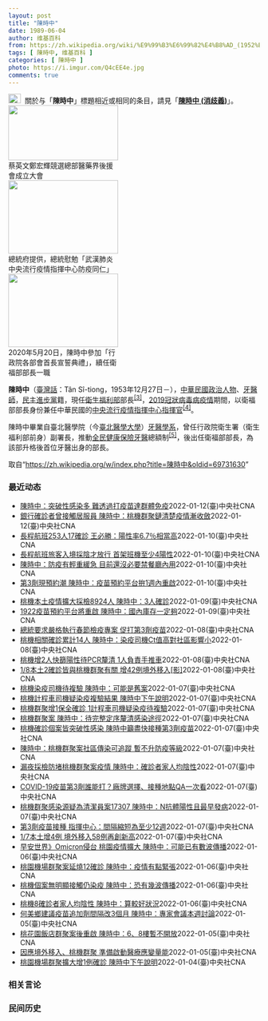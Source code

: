 ```yaml
---
layout: post
title: "陳時中"
date: 1989-06-04
author: 维基百科
from: https://zh.wikipedia.org/wiki/%E9%99%B3%E6%99%82%E4%B8%AD_(1952%E5%B9%B4)
tags: [ 陳時中, 维基百科 ]
categories: [ 陳時中 ]
photo: https://i.imgur.com/Q4cEE4e.jpg
comments: true
---
```

<div class="mw-parser-output"><div id="noteTA-54dafe5e" class="noteTA"><div class="noteTA-group"><div data-noteta-group-source="module" data-noteta-group="Medicine"></div></div></div>
<div role="note" class="hatnote navigation-not-searchable"><a href="/wiki/Wikipedia:%E6%B6%88%E6%AD%A7%E4%B9%89" title="Wikipedia:消歧义"><img alt="Disambig gray.svg" src="//upload.wikimedia.org/wikipedia/commons/thumb/5/5f/Disambig_gray.svg/25px-Disambig_gray.svg.png" decoding="async" width="25" height="19" srcset="//upload.wikimedia.org/wikipedia/commons/thumb/5/5f/Disambig_gray.svg/38px-Disambig_gray.svg.png 1.5x, //upload.wikimedia.org/wikipedia/commons/thumb/5/5f/Disambig_gray.svg/50px-Disambig_gray.svg.png 2x" data-file-width="220" data-file-height="168"></a><style data-mw-deduplicate="TemplateStyles:r67269465">.mw-parser-output .ifmobile>.mobile:nth-child(2n){display:none}</style><span class="ifmobile"><span class="nomobile">&nbsp;&nbsp;</span><span class="mobile"></span></span>關於与「<b>陳時中</b>」標題相近或相同的条目，請見「<b><a href="/wiki/%E9%99%B3%E6%99%82%E4%B8%AD_(%E6%B6%88%E6%AD%A7%E7%BE%A9)" class="mw-disambig" title="陳時中 (消歧義)">陳時中 (消歧義)</a></b>」。</div>

<div class="thumb tright"><div class="thumbinner" style="width:222px;"><a href="/wiki/File:%E9%84%AD%E5%AE%8F%E8%BC%9D%E8%88%87%E9%86%AB%E6%94%BF%E4%BA%BA%E5%A3%AB%E5%90%88%E7%85%A7.jpg" class="image"><img alt="" src="//upload.wikimedia.org/wikipedia/commons/thumb/e/e0/%E9%84%AD%E5%AE%8F%E8%BC%9D%E8%88%87%E9%86%AB%E6%94%BF%E4%BA%BA%E5%A3%AB%E5%90%88%E7%85%A7.jpg/220px-%E9%84%AD%E5%AE%8F%E8%BC%9D%E8%88%87%E9%86%AB%E6%94%BF%E4%BA%BA%E5%A3%AB%E5%90%88%E7%85%A7.jpg" decoding="async" width="220" height="110" class="thumbimage" srcset="//upload.wikimedia.org/wikipedia/commons/thumb/e/e0/%E9%84%AD%E5%AE%8F%E8%BC%9D%E8%88%87%E9%86%AB%E6%94%BF%E4%BA%BA%E5%A3%AB%E5%90%88%E7%85%A7.jpg/330px-%E9%84%AD%E5%AE%8F%E8%BC%9D%E8%88%87%E9%86%AB%E6%94%BF%E4%BA%BA%E5%A3%AB%E5%90%88%E7%85%A7.jpg 1.5x, //upload.wikimedia.org/wikipedia/commons/thumb/e/e0/%E9%84%AD%E5%AE%8F%E8%BC%9D%E8%88%87%E9%86%AB%E6%94%BF%E4%BA%BA%E5%A3%AB%E5%90%88%E7%85%A7.jpg/440px-%E9%84%AD%E5%AE%8F%E8%BC%9D%E8%88%87%E9%86%AB%E6%94%BF%E4%BA%BA%E5%A3%AB%E5%90%88%E7%85%A7.jpg 2x" data-file-width="4160" data-file-height="2080"></a>  <div class="thumbcaption"><div class="magnify"><a href="/wiki/File:%E9%84%AD%E5%AE%8F%E8%BC%9D%E8%88%87%E9%86%AB%E6%94%BF%E4%BA%BA%E5%A3%AB%E5%90%88%E7%85%A7.jpg" class="internal" title="放大"></a></div>蔡英文鄭宏輝競選總部醫藥界後援會成立大會</div></div></div>
<div class="thumb tright"><div class="thumbinner" style="width:222px;"><a href="/wiki/File:02.07_%E7%B8%BD%E7%B5%B1%E6%85%B0%E5%8B%89%E3%80%8C%E5%9A%B4%E9%87%8D%E7%89%B9%E6%AE%8A%E5%82%B3%E6%9F%93%E6%80%A7%E8%82%BA%E7%82%8E%E4%B8%AD%E5%A4%AE%E6%B5%81%E8%A1%8C%E7%96%AB%E6%83%85%E6%8C%87%E6%8F%AE%E4%B8%AD%E5%BF%83%E9%98%B2%E7%96%AB%E5%90%8C%E4%BB%81%E3%80%8D_(49500116692).jpg" class="image"><img alt="" src="//upload.wikimedia.org/wikipedia/commons/thumb/9/95/02.07_%E7%B8%BD%E7%B5%B1%E6%85%B0%E5%8B%89%E3%80%8C%E5%9A%B4%E9%87%8D%E7%89%B9%E6%AE%8A%E5%82%B3%E6%9F%93%E6%80%A7%E8%82%BA%E7%82%8E%E4%B8%AD%E5%A4%AE%E6%B5%81%E8%A1%8C%E7%96%AB%E6%83%85%E6%8C%87%E6%8F%AE%E4%B8%AD%E5%BF%83%E9%98%B2%E7%96%AB%E5%90%8C%E4%BB%81%E3%80%8D_%2849500116692%29.jpg/220px-02.07_%E7%B8%BD%E7%B5%B1%E6%85%B0%E5%8B%89%E3%80%8C%E5%9A%B4%E9%87%8D%E7%89%B9%E6%AE%8A%E5%82%B3%E6%9F%93%E6%80%A7%E8%82%BA%E7%82%8E%E4%B8%AD%E5%A4%AE%E6%B5%81%E8%A1%8C%E7%96%AB%E6%83%85%E6%8C%87%E6%8F%AE%E4%B8%AD%E5%BF%83%E9%98%B2%E7%96%AB%E5%90%8C%E4%BB%81%E3%80%8D_%2849500116692%29.jpg" decoding="async" width="220" height="147" class="thumbimage" srcset="//upload.wikimedia.org/wikipedia/commons/thumb/9/95/02.07_%E7%B8%BD%E7%B5%B1%E6%85%B0%E5%8B%89%E3%80%8C%E5%9A%B4%E9%87%8D%E7%89%B9%E6%AE%8A%E5%82%B3%E6%9F%93%E6%80%A7%E8%82%BA%E7%82%8E%E4%B8%AD%E5%A4%AE%E6%B5%81%E8%A1%8C%E7%96%AB%E6%83%85%E6%8C%87%E6%8F%AE%E4%B8%AD%E5%BF%83%E9%98%B2%E7%96%AB%E5%90%8C%E4%BB%81%E3%80%8D_%2849500116692%29.jpg/330px-02.07_%E7%B8%BD%E7%B5%B1%E6%85%B0%E5%8B%89%E3%80%8C%E5%9A%B4%E9%87%8D%E7%89%B9%E6%AE%8A%E5%82%B3%E6%9F%93%E6%80%A7%E8%82%BA%E7%82%8E%E4%B8%AD%E5%A4%AE%E6%B5%81%E8%A1%8C%E7%96%AB%E6%83%85%E6%8C%87%E6%8F%AE%E4%B8%AD%E5%BF%83%E9%98%B2%E7%96%AB%E5%90%8C%E4%BB%81%E3%80%8D_%2849500116692%29.jpg 1.5x, //upload.wikimedia.org/wikipedia/commons/thumb/9/95/02.07_%E7%B8%BD%E7%B5%B1%E6%85%B0%E5%8B%89%E3%80%8C%E5%9A%B4%E9%87%8D%E7%89%B9%E6%AE%8A%E5%82%B3%E6%9F%93%E6%80%A7%E8%82%BA%E7%82%8E%E4%B8%AD%E5%A4%AE%E6%B5%81%E8%A1%8C%E7%96%AB%E6%83%85%E6%8C%87%E6%8F%AE%E4%B8%AD%E5%BF%83%E9%98%B2%E7%96%AB%E5%90%8C%E4%BB%81%E3%80%8D_%2849500116692%29.jpg/440px-02.07_%E7%B8%BD%E7%B5%B1%E6%85%B0%E5%8B%89%E3%80%8C%E5%9A%B4%E9%87%8D%E7%89%B9%E6%AE%8A%E5%82%B3%E6%9F%93%E6%80%A7%E8%82%BA%E7%82%8E%E4%B8%AD%E5%A4%AE%E6%B5%81%E8%A1%8C%E7%96%AB%E6%83%85%E6%8C%87%E6%8F%AE%E4%B8%AD%E5%BF%83%E9%98%B2%E7%96%AB%E5%90%8C%E4%BB%81%E3%80%8D_%2849500116692%29.jpg 2x" data-file-width="2048" data-file-height="1365"></a>  <div class="thumbcaption"><div class="magnify"><a href="/wiki/File:02.07_%E7%B8%BD%E7%B5%B1%E6%85%B0%E5%8B%89%E3%80%8C%E5%9A%B4%E9%87%8D%E7%89%B9%E6%AE%8A%E5%82%B3%E6%9F%93%E6%80%A7%E8%82%BA%E7%82%8E%E4%B8%AD%E5%A4%AE%E6%B5%81%E8%A1%8C%E7%96%AB%E6%83%85%E6%8C%87%E6%8F%AE%E4%B8%AD%E5%BF%83%E9%98%B2%E7%96%AB%E5%90%8C%E4%BB%81%E3%80%8D_(49500116692).jpg" class="internal" title="放大"></a></div>總統府提供，總統慰勉「武漢肺炎中央流行疫情指揮中心防疫同仁」</div></div></div>
<div class="thumb tright"><div class="thumbinner" style="width:222px;"><a href="/wiki/File:05.20_%E7%B8%BD%E7%B5%B1%E4%B8%BB%E6%8C%81%E3%80%8C%E8%A1%8C%E6%94%BF%E9%99%A2%E5%89%AF%E9%99%A2%E9%95%B7%E6%9A%A8%E5%90%84%E9%83%A8%E6%9C%83%E9%A6%96%E9%95%B7%E5%AE%A3%E8%AA%93%E5%85%B8%E7%A6%AE%E3%80%8D-%E9%99%B3%E6%99%82%E4%B8%AD.jpg" class="image"><img alt="" src="//upload.wikimedia.org/wikipedia/commons/thumb/a/aa/05.20_%E7%B8%BD%E7%B5%B1%E4%B8%BB%E6%8C%81%E3%80%8C%E8%A1%8C%E6%94%BF%E9%99%A2%E5%89%AF%E9%99%A2%E9%95%B7%E6%9A%A8%E5%90%84%E9%83%A8%E6%9C%83%E9%A6%96%E9%95%B7%E5%AE%A3%E8%AA%93%E5%85%B8%E7%A6%AE%E3%80%8D-%E9%99%B3%E6%99%82%E4%B8%AD.jpg/220px-05.20_%E7%B8%BD%E7%B5%B1%E4%B8%BB%E6%8C%81%E3%80%8C%E8%A1%8C%E6%94%BF%E9%99%A2%E5%89%AF%E9%99%A2%E9%95%B7%E6%9A%A8%E5%90%84%E9%83%A8%E6%9C%83%E9%A6%96%E9%95%B7%E5%AE%A3%E8%AA%93%E5%85%B8%E7%A6%AE%E3%80%8D-%E9%99%B3%E6%99%82%E4%B8%AD.jpg" decoding="async" width="220" height="147" class="thumbimage" srcset="//upload.wikimedia.org/wikipedia/commons/thumb/a/aa/05.20_%E7%B8%BD%E7%B5%B1%E4%B8%BB%E6%8C%81%E3%80%8C%E8%A1%8C%E6%94%BF%E9%99%A2%E5%89%AF%E9%99%A2%E9%95%B7%E6%9A%A8%E5%90%84%E9%83%A8%E6%9C%83%E9%A6%96%E9%95%B7%E5%AE%A3%E8%AA%93%E5%85%B8%E7%A6%AE%E3%80%8D-%E9%99%B3%E6%99%82%E4%B8%AD.jpg/330px-05.20_%E7%B8%BD%E7%B5%B1%E4%B8%BB%E6%8C%81%E3%80%8C%E8%A1%8C%E6%94%BF%E9%99%A2%E5%89%AF%E9%99%A2%E9%95%B7%E6%9A%A8%E5%90%84%E9%83%A8%E6%9C%83%E9%A6%96%E9%95%B7%E5%AE%A3%E8%AA%93%E5%85%B8%E7%A6%AE%E3%80%8D-%E9%99%B3%E6%99%82%E4%B8%AD.jpg 1.5x, //upload.wikimedia.org/wikipedia/commons/thumb/a/aa/05.20_%E7%B8%BD%E7%B5%B1%E4%B8%BB%E6%8C%81%E3%80%8C%E8%A1%8C%E6%94%BF%E9%99%A2%E5%89%AF%E9%99%A2%E9%95%B7%E6%9A%A8%E5%90%84%E9%83%A8%E6%9C%83%E9%A6%96%E9%95%B7%E5%AE%A3%E8%AA%93%E5%85%B8%E7%A6%AE%E3%80%8D-%E9%99%B3%E6%99%82%E4%B8%AD.jpg/440px-05.20_%E7%B8%BD%E7%B5%B1%E4%B8%BB%E6%8C%81%E3%80%8C%E8%A1%8C%E6%94%BF%E9%99%A2%E5%89%AF%E9%99%A2%E9%95%B7%E6%9A%A8%E5%90%84%E9%83%A8%E6%9C%83%E9%A6%96%E9%95%B7%E5%AE%A3%E8%AA%93%E5%85%B8%E7%A6%AE%E3%80%8D-%E9%99%B3%E6%99%82%E4%B8%AD.jpg 2x" data-file-width="2508" data-file-height="1672"></a>  <div class="thumbcaption"><div class="magnify"><a href="/wiki/File:05.20_%E7%B8%BD%E7%B5%B1%E4%B8%BB%E6%8C%81%E3%80%8C%E8%A1%8C%E6%94%BF%E9%99%A2%E5%89%AF%E9%99%A2%E9%95%B7%E6%9A%A8%E5%90%84%E9%83%A8%E6%9C%83%E9%A6%96%E9%95%B7%E5%AE%A3%E8%AA%93%E5%85%B8%E7%A6%AE%E3%80%8D-%E9%99%B3%E6%99%82%E4%B8%AD.jpg" class="internal" title="放大"></a></div>2020年5月20日，陳時中參加「行政院各部會首長宣誓典禮」，續任衛福部部長一職</div></div></div>
<p><b>陳時中</b>（<a href="/wiki/%E8%87%BA%E7%81%A3%E8%A9%B1" title="臺灣話">臺灣話</a>：<span lang="nan"><style data-mw-deduplicate="TemplateStyles:r58929728">.mw-parser-output .sans-serif{font-family:-apple-system,BlinkMacSystemFont,"Segoe UI",Roboto,Lato,"Helvetica Neue",Helvetica,Arial,sans-serif}</style><span class="sans-serif"><span lang="nan">Tân Sî-tiong</span></span></span>，1953年12月27日<span class="useeditintro" title="Template:BLP editintro">－</span>），<a href="/wiki/%E4%B8%AD%E8%8F%AF%E6%B0%91%E5%9C%8B" title="中華民國">中華民國</a><a href="/wiki/%E6%94%BF%E6%B2%BB%E4%BA%BA%E7%89%A9" title="政治人物">政治人物</a>、<a href="/wiki/%E7%89%99%E9%86%AB%E5%B8%AB" class="mw-redirect" title="牙醫師">牙醫師</a>，<a href="/wiki/%E6%B0%91%E4%B8%BB%E9%80%B2%E6%AD%A5%E9%BB%A8" title="民主進步黨">民主進步黨</a>籍，現任<a href="/wiki/%E4%B8%AD%E8%8F%AF%E6%B0%91%E5%9C%8B%E8%A1%9B%E7%94%9F%E7%A6%8F%E5%88%A9%E9%83%A8" title="中華民國衛生福利部">衛生福利部</a>部長<sup id="cite_ref-3" class="reference"><a href="#cite_note-3">[3]</a></sup>，<a href="/wiki/2019%E5%86%A0%E7%8B%80%E7%97%85%E6%AF%92%E7%97%85%E8%87%BA%E7%81%A3%E7%96%AB%E6%83%85" title="2019冠狀病毒病臺灣疫情">2019冠狀病毒病疫情</a>期間，以衛福部部長身份兼任中華民國的<a href="/wiki/%E5%9C%8B%E5%AE%B6%E8%A1%9B%E7%94%9F%E6%8C%87%E6%8F%AE%E4%B8%AD%E5%BF%83%E4%B8%AD%E5%A4%AE%E6%B5%81%E8%A1%8C%E7%96%AB%E6%83%85%E6%8C%87%E6%8F%AE%E4%B8%AD%E5%BF%83" title="國家衛生指揮中心中央流行疫情指揮中心">中央流行疫情指揮中心</a><a href="/wiki/%E6%8C%87%E6%8F%AE%E5%AE%98" title="指揮官">指揮官</a><sup id="cite_ref-4" class="reference"><a href="#cite_note-4">[4]</a></sup>。
</p><p>陳時中畢業自臺北醫學院（今<a href="/wiki/%E8%87%BA%E5%8C%97%E9%86%AB%E5%AD%B8%E5%A4%A7%E5%AD%B8" title="臺北醫學大學">臺北醫學大學</a>）<a href="/wiki/%E7%89%99%E9%86%AB%E5%AD%B8%E7%B3%BB" title="牙醫學系">牙醫學系</a>，曾任行政院衛生署（衛生福利部前身）副署長，推動<a href="/wiki/%E5%85%A8%E6%B0%91%E5%81%A5%E5%BA%B7%E4%BF%9D%E9%9A%AA" title="全民健康保險">全民健康保險</a><a href="/wiki/%E7%89%99%E9%86%AB" title="牙醫">牙醫</a>總額制<sup id="cite_ref-5" class="reference"><a href="#cite_note-5">[5]</a></sup>，後出任衛福部部長，為該部升格後首位牙醫出身的部長。
</p>
</div><noscript><img src="//zh.wikipedia.org/wiki/Special:CentralAutoLogin/start?type=1x1" alt="" title="" width="1" height="1" style="border: none; position: absolute;"></noscript>
<div class="printfooter">取自“<a dir="ltr" href="https://zh.wikipedia.org/w/index.php?title=陳時中&amp;oldid=69731630">https://zh.wikipedia.org/w/index.php?title=陳時中&amp;oldid=69731630</a>”</div><div id="recent-news"><h3>最近动态</h3><ul><li><a href="https://nodebe4.github.io/waimei/2022-01-12/%E9%99%B3%E6%99%82%E4%B8%AD-%E7%AA%81%E7%A0%B4%E6%80%A7%E6%84%9F%E6%9F%93%E5%A4%9A-%E9%9B%A3%E9%80%8F%E9%81%8E%E6%89%93%E7%96%AB%E8%8B%97%E9%81%94%E7%BE%A4%E9%AB%94%E5%85%8D%E7%96%AB" title="陳時中：突破性感染多 難透過打疫苗達群體免疫—— 防疫指揮官陳時中說，單靠打疫苗達到群體免疫、避免感染很難，要多層次防護。圖為高雄國際會議中心疫苗接種站。中央社記者董俊志攝 111年1月12日 ...">陳時中：突破性感染多 難透過打疫苗達群體免疫</a><time>2022-01-12</time><a class="tag">(臺)中央社CNA</a></li>
<li><a href="https://nodebe4.github.io/waimei/2022-01-12/%E9%8A%80%E8%A1%8C%E7%A2%BA%E8%A8%BA%E8%80%85%E6%9B%BE%E6%8E%A5%E8%A7%B8%E5%B1%85%E6%9C%8D%E5%93%A1-%E9%99%B3%E6%99%82%E4%B8%AD-%E6%A1%83%E6%A9%9F%E7%BE%A4%E8%81%9A%E9%8F%88%E6%B8%85%E6%A5%9A%E7%96%AB%E6%83%85%E6%BC%B8%E6%94%B6%E6%96%82" title="銀行確診者曾接觸居服員 陳時中：桃機群聚鏈清楚疫情漸收斂—— 桃機群聚案12日新增3名銀行人員確診，累計42例，除1名桃機防疫計程車司機病毒序列不同，其餘41人均為群聚。（中央社製圖） （中央社...">銀行確診者曾接觸居服員 陳時中：桃機群聚鏈清楚疫情漸收斂</a><time>2022-01-12</time><a class="tag">(臺)中央社CNA</a></li>
<li><a href="https://nodebe4.github.io/waimei/2022-01-10/%E9%95%B7%E7%A8%8B%E8%88%AA%E7%8F%AD253%E4%BA%BA17%E7%A2%BA%E8%A8%BA-%E7%8E%8B%E5%BF%85%E5%8B%9D-%E9%99%BD%E6%80%A7%E7%8E%876.7-%E7%9B%B8%E7%95%B6%E9%AB%98" title="長程航班253人17確診 王必勝：陽性率6.7％相當高—— 桃園國際機場長程航班旅客採檢新措施上路首日，中央流行疫情指揮中心指揮官陳時中（圖中）11日一早在桃機前進指揮所指揮官王必勝（中左）等人...">長程航班253人17確診 王必勝：陽性率6.7％相當高</a><time>2022-01-10</time><a class="tag">(臺)中央社CNA</a></li>
<li><a href="https://nodebe4.github.io/waimei/2022-01-10/%E9%95%B7%E7%A8%8B%E8%88%AA%E7%8F%AD%E6%97%85%E5%AE%A2%E5%85%A5%E5%A2%83%E6%8E%A1%E9%99%B0%E6%89%8D%E6%94%BE%E8%A1%8C-%E9%A6%96%E6%9E%B6%E7%8F%AD%E6%A9%9F%E8%87%B3%E5%B0%914%E9%99%BD%E6%80%A7" title="長程航班旅客入境採陰才放行 首架班機至少4陽性—— 中央流行疫情指揮中心指揮官陳時中（前左2）11日在桃機前進指揮所指揮官王必勝（後左）、桃園國際機場公司總經理但昭璧（後左2）等人的陪同下，在入...">長程航班旅客入境採陰才放行 首架班機至少4陽性</a><time>2022-01-10</time><a class="tag">(臺)中央社CNA</a></li>
<li><a href="https://nodebe4.github.io/waimei/2022-01-10/%E9%99%B3%E6%99%82%E4%B8%AD-%E9%98%B2%E7%96%AB%E6%9C%89%E8%BC%95%E9%87%8D%E7%B7%A9%E6%80%A5-%E7%9B%AE%E5%89%8D%E9%82%84%E6%B2%92%E5%BF%85%E8%A6%81%E7%A6%81%E9%A4%90%E5%BB%B3%E5%85%A7%E7%94%A8" title="陳時中：防疫有輕重緩急 目前還沒必要禁餐廳內用—— 指揮中心指揮官陳時中10日說，目前本土個案關聯都可追蹤，還沒必要禁止餐廳內用。圖為台北市一間百貨公司在用餐區設立隔板。（中央社檔案照片） （中...">陳時中：防疫有輕重緩急 目前還沒必要禁餐廳內用</a><time>2022-01-10</time><a class="tag">(臺)中央社CNA</a></li>
<li><a href="https://nodebe4.github.io/waimei/2022-01-10/%E7%AC%AC3%E5%8A%91%E7%8F%BE%E9%A0%90%E7%B4%84%E6%BD%AE-%E9%99%B3%E6%99%82%E4%B8%AD-%E7%96%AB%E8%8B%97%E9%A0%90%E7%B4%84%E5%B9%B3%E5%8F%B0%E6%8B%9A1%E9%80%B1%E5%85%A7%E9%87%8D%E5%95%9F" title="第3劑現預約潮 陳時中：疫苗預約平台拚1週內重啟—— 指揮中心指揮官陳時中10日說，因應第3劑疫苗，COVID-19疫苗預約平台力拚一週內重啟，呼籲民眾有疫苗就盡量出來接種。（中央社檔案照片） ...">第3劑現預約潮 陳時中：疫苗預約平台拚1週內重啟</a><time>2022-01-10</time><a class="tag">(臺)中央社CNA</a></li>
<li><a href="https://nodebe4.github.io/waimei/2022-01-09/%E6%A1%83%E6%A9%9F%E6%9C%AC%E5%9C%9F%E7%96%AB%E6%83%85%E6%93%B4%E5%A4%A7%E6%8E%A1%E6%AA%A28924%E4%BA%BA-%E9%99%B3%E6%99%82%E4%B8%AD-3%E4%BA%BA%E7%A2%BA%E8%A8%BA" title="桃機本土疫情擴大採檢8924人 陳時中：3人確診—— 中央流行疫情指揮中心指揮官陳時中10日視察桃園國際機場時表示，桃機8924人核酸檢測結果，共3人確診COVID-19。中央社記者吳睿吳睿騏攝...">桃機本土疫情擴大採檢8924人 陳時中：3人確診</a><time>2022-01-09</time><a class="tag">(臺)中央社CNA</a></li>
<li><a href="https://nodebe4.github.io/waimei/2022-01-09/1922%E7%96%AB%E8%8B%97%E9%A0%90%E7%B4%84%E5%B9%B3%E5%8F%B0%E5%B0%87%E9%87%8D%E5%95%9F-%E9%99%B3%E6%99%82%E4%B8%AD-%E5%9C%8B%E5%85%A7%E5%BA%AB%E5%AD%98%E4%B8%80%E5%AE%9A%E5%A4%A0" title="1922疫苗預約平台將重啟 陳時中：國內庫存一定夠—— 指揮中心因應第3劑疫苗接種，將重啟1922疫苗預約平台，疫情指揮官陳時中表示，國內疫苗一定夠。（圖取自COVID-19公費疫苗預約平台網頁...">1922疫苗預約平台將重啟 陳時中：國內庫存一定夠</a><time>2022-01-09</time><a class="tag">(臺)中央社CNA</a></li>
<li><a href="https://nodebe4.github.io/waimei/2022-01-08/%E7%B8%BD%E7%B5%B1%E8%A6%81%E6%B1%82%E5%9A%B4%E6%A0%BC%E5%9F%B7%E8%A1%8C%E6%98%A5%E7%AF%80%E6%AA%A2%E7%96%AB%E5%B0%88%E6%A1%88-%E4%BF%83%E6%89%93%E7%AC%AC3%E5%8A%91%E7%96%AB%E8%8B%97" title="總統要求嚴格執行春節檢疫專案 促打第3劑疫苗—— 桃園機場爆發疫情群聚，總統蔡英文（中）8日視察中央流行疫情指揮中心，掌握防疫工作進度並慰勉防疫人員，會後在中心指揮官陳時中（左）、專家諮詢小組召...">總統要求嚴格執行春節檢疫專案 促打第3劑疫苗</a><time>2022-01-08</time><a class="tag">(臺)中央社CNA</a></li>
<li><a href="https://nodebe4.github.io/waimei/2022-01-08/%E6%A1%83%E6%A9%9F%E7%9B%B8%E9%97%9C%E7%A2%BA%E8%A8%BA%E7%B4%AF%E8%A8%8814%E4%BA%BA-%E9%99%B3%E6%99%82%E4%B8%AD-%E6%9F%93%E7%96%AB%E5%8F%B8%E6%A9%9FCt%E5%80%BC%E9%AB%98%E5%B0%8D%E7%A4%BE%E5%8D%80%E5%BD%B1%E9%9F%BF%E5%B0%8F" title="桃機相關確診累計14人 陳時中：染疫司機Ct值高對社區影響小—— 指揮中心指揮官陳時中宣布8日新增2例本土病例，分別為桃機保全及防疫計程車司機。圖為桃園龍岡大操場採檢站。（中央社檔案照片） （中...">桃機相關確診累計14人 陳時中：染疫司機Ct值高對社區影響小</a><time>2022-01-08</time><a class="tag">(臺)中央社CNA</a></li>
<li><a href="https://nodebe4.github.io/waimei/2022-01-08/%E6%A1%83%E6%A9%9F%E5%A2%9E2%E4%BA%BA%E5%BF%AB%E7%AF%A9%E9%99%BD%E6%80%A7%E5%BE%85PCR%E9%87%90%E6%B8%85-1%E4%BA%BA%E8%B2%A0%E8%B2%AC%E6%89%8B%E6%8E%A8%E8%BB%8A" title="桃機增2人快篩陽性待PCR釐清 1人負責手推車—— 指揮中心指揮官陳時中8日證實，桃機上午新增2名快篩陽性者。（指揮中心提供） （中央社記者張茗喧、吳欣紜台北8日電）指揮中心指揮官陳時中今天證實...">桃機增2人快篩陽性待PCR釐清  1人負責手推車</a><time>2022-01-08</time><a class="tag">(臺)中央社CNA</a></li>
<li><a href="https://nodebe4.github.io/waimei/2022-01-08/1-8%E6%9C%AC%E5%9C%9F2%E7%A2%BA%E8%A8%BA%E7%9A%86%E8%88%87%E6%A1%83%E6%A9%9F%E7%BE%A4%E8%81%9A%E6%9C%89%E9%97%9C-%E5%A2%9E42%E4%BE%8B%E5%A2%83%E5%A4%96%E7%A7%BB%E5%85%A5-%E5%BD%B1" title="1/8本土2確診皆與桃機群聚有關 增42例境外移入[影]—— 影片來源：衛生福利部疾病管制署 （中央社記者張茗喧、吳欣紜台北8日電）中央流行疫情指揮中心指揮官陳時中宣布，今天新增2例COVID-...">1/8本土2確診皆與桃機群聚有關 增42例境外移入[影]</a><time>2022-01-08</time><a class="tag">(臺)中央社CNA</a></li>
<li><a href="https://nodebe4.github.io/waimei/2022-01-07/%E6%A1%83%E6%A9%9F%E6%9F%93%E7%96%AB%E5%8F%B8%E6%A9%9F%E5%BE%85%E8%A4%87%E9%A9%97-%E9%99%B3%E6%99%82%E4%B8%AD-%E5%8F%AF%E8%83%BD%E6%98%AF%E8%88%8A%E6%A1%88" title="桃機染疫司機待複驗 陳時中：可能是舊案—— 一名桃園國際機場防疫計程車司機疑染疫待複驗，中央流行疫情指揮中心指揮官陳時中8日說，目前評估可能是舊案。（示意圖／中央社檔案照片） （中央社記者葉臻桃...">桃機染疫司機待複驗 陳時中：可能是舊案</a><time>2022-01-07</time><a class="tag">(臺)中央社CNA</a></li>
<li><a href="https://nodebe4.github.io/waimei/2022-01-07/%E6%A1%83%E6%A9%9F%E8%A8%88%E7%A8%8B%E8%BB%8A%E5%8F%B8%E6%A9%9F%E7%96%91%E6%9F%93%E7%96%AB%E8%A4%87%E9%A9%97%E7%B5%90%E6%9E%9C-%E9%99%B3%E6%99%82%E4%B8%AD%E4%B8%8B%E5%8D%88%E8%AA%AA%E6%98%8E" title="桃機計程車司機疑染疫複驗結果 陳時中下午說明—— （中央社記者張茗喧台北8日電）桃機COVID-19染疫案延燒，昨晚再增1名機場保全確診，另有1名防疫計程車司機疑染疫待複驗。指揮中心指揮官陳時中...">桃機計程車司機疑染疫複驗結果  陳時中下午說明</a><time>2022-01-07</time><a class="tag">(臺)中央社CNA</a></li>
<li><a href="https://nodebe4.github.io/waimei/2022-01-07/%E6%A1%83%E6%A9%9F%E7%BE%A4%E8%81%9A%E5%A2%9E1%E4%BF%9D%E5%85%A8%E7%A2%BA%E8%A8%BA-1%E8%A8%88%E7%A8%8B%E8%BB%8A%E5%8F%B8%E6%A9%9F%E7%96%91%E6%9F%93%E7%96%AB%E5%BE%85%E8%A4%87%E9%A9%97" title="桃機群聚增1保全確診 1計程車司機疑染疫待複驗—— 桃園機場COVID-19群聚案擴大，中央流行疫情指揮中心指揮官陳時中7日晚間證實，又增1名機場保全確診。圖為國軍三三化學兵群4日上午前往桃機停...">桃機群聚增1保全確診 1計程車司機疑染疫待複驗</a><time>2022-01-07</time><a class="tag">(臺)中央社CNA</a></li>
<li><a href="https://nodebe4.github.io/waimei/2022-01-07/%E6%A1%83%E6%A9%9F%E7%BE%A4%E8%81%9A%E6%A1%88-%E9%99%B3%E6%99%82%E4%B8%AD-%E5%BE%85%E5%AE%8C%E6%95%B4%E5%AE%9A%E5%BA%8F%E9%87%90%E6%B8%85%E6%84%9F%E6%9F%93%E9%80%94%E5%BE%91" title="桃機群聚案 陳時中：待完整定序釐清感染途徑—— （中央社記者張茗喧、江慧珺台北7日電）桃機群聚累計11人確診，另有1名感染源不同的防疫計程車司機染疫。指揮中心指揮官陳時中今天表示，目前掌握的都是...">桃機群聚案 陳時中：待完整定序釐清感染途徑</a><time>2022-01-07</time><a class="tag">(臺)中央社CNA</a></li>
<li><a href="https://nodebe4.github.io/waimei/2022-01-07/%E6%A1%83%E6%A9%9F%E7%A2%BA%E8%A8%BA%E5%80%8B%E6%A1%88%E7%9A%86%E7%AA%81%E7%A0%B4%E6%80%A7%E6%84%9F%E6%9F%93-%E9%99%B3%E6%99%82%E4%B8%AD%E7%B1%B2%E7%9B%A1%E5%BF%AB%E6%8E%A5%E7%A8%AE%E7%AC%AC3%E5%8A%91%E7%96%AB%E8%8B%97" title="桃機確診個案皆突破性感染 陳時中籲盡快接種第3劑疫苗—— （中央社記者張茗喧、江慧珺台北7日電）桃園機場相關確診個案共12例，其中11例為群聚感染。指揮中心發言人莊人祥表示，12例都打滿2劑疫苗...">桃機確診個案皆突破性感染 陳時中籲盡快接種第3劑疫苗</a><time>2022-01-07</time><a class="tag">(臺)中央社CNA</a></li>
<li><a href="https://nodebe4.github.io/waimei/2022-01-07/%E9%99%B3%E6%99%82%E4%B8%AD-%E6%A1%83%E6%A9%9F%E7%BE%A4%E8%81%9A%E6%A1%88%E7%A4%BE%E5%8D%80%E5%82%B3%E6%9F%93%E5%8F%AF%E8%BF%BD%E8%B9%A4-%E6%9A%AB%E4%B8%8D%E5%8D%87%E9%98%B2%E7%96%AB%E7%AD%89%E7%B4%9A" title="陳時中：桃機群聚案社區傳染可追蹤 暫不升防疫等級—— 桃機群聚疫情燒進社區，疫情指揮中心指揮官陳時中（前左二）7日坦言已是社區傳染，但現階段疫情仍可追蹤，暫不升高防疫等級。（中央社檔案照片） （...">陳時中：桃機群聚案社區傳染可追蹤 暫不升防疫等級</a><time>2022-01-07</time><a class="tag">(臺)中央社CNA</a></li>
<li><a href="https://nodebe4.github.io/waimei/2022-01-07/%E6%BC%8F%E5%A4%9C%E6%8E%A1%E6%AA%A2%E9%98%B2%E5%A0%B5%E6%A1%83%E6%A9%9F%E7%BE%A4%E8%81%9A%E6%A1%88%E7%96%AB%E6%83%85-%E9%99%B3%E6%99%82%E4%B8%AD-%E7%A2%BA%E8%A8%BA%E8%80%85%E5%AE%B6%E4%BA%BA%E5%9D%87%E9%99%B0%E6%80%A7" title="漏夜採檢防堵桃機群聚案疫情 陳時中：確診者家人均陰性—— 桃機COVID-19群聚案再增4人確診，指揮中心指揮官陳時中7日表示，目前確診者家庭接觸者均陰性，可稍微安心一點。圖為化學兵在桃機停車場...">漏夜採檢防堵桃機群聚案疫情 陳時中：確診者家人均陰性</a><time>2022-01-07</time><a class="tag">(臺)中央社CNA</a></li>
<li><a href="https://nodebe4.github.io/waimei/2022-01-07/COVID-19%E7%96%AB%E8%8B%97%E7%AC%AC3%E5%8A%91%E8%AA%B0%E8%83%BD%E6%89%93-%E5%BB%A0%E7%89%8C%E9%81%B8%E6%93%87-%E6%8E%A5%E7%A8%AE%E5%9C%B0%E9%BB%9EQA%E4%B8%80%E6%AC%A1%E7%9C%8B" title="COVID-19疫苗第3劑誰能打？廠牌選擇、接種地點QA一次看—— 指揮中心指揮官陳時中7日宣布，COVID-19疫苗追加劑間隔縮短為至少12週。（中央社檔案照片） （中央社網站7日電）因應CO...">COVID-19疫苗第3劑誰能打？廠牌選擇、接種地點QA一次看</a><time>2022-01-07</time><a class="tag">(臺)中央社CNA</a></li>
<li><a href="https://nodebe4.github.io/waimei/2022-01-07/%E6%A1%83%E6%A9%9F%E7%BE%A4%E8%81%9A%E6%84%9F%E6%9F%93%E6%BA%90%E7%96%91%E7%82%BA%E6%B8%85%E6%BD%94%E5%93%A1%E6%A1%8817307-%E9%99%B3%E6%99%82%E4%B8%AD-N%E6%8A%97%E9%AB%94%E9%99%BD%E6%80%A7%E4%B8%94%E6%9C%80%E6%97%A9%E7%99%BC%E7%97%85" title="桃機群聚感染源疑為清潔員案17307 陳時中：N抗體陽性且最早發病—— 桃機群聚案累計11人確診，其中包括7名桃機清潔員。圖為化學兵清消桃機。（中央社檔案照片） （中央社記者張茗喧、江慧珺台北7...">桃機群聚感染源疑為清潔員案17307 陳時中：N抗體陽性且最早發病</a><time>2022-01-07</time><a class="tag">(臺)中央社CNA</a></li>
<li><a href="https://nodebe4.github.io/waimei/2022-01-07/%E7%AC%AC3%E5%8A%91%E7%96%AB%E8%8B%97%E6%8E%A5%E7%A8%AE-%E6%8C%87%E6%8F%AE%E4%B8%AD%E5%BF%83-%E9%96%93%E9%9A%94%E7%B8%AE%E7%9F%AD%E7%82%BA%E8%87%B3%E5%B0%9112%E9%80%B1" title="第3劑疫苗接種 指揮中心：間隔縮短為至少12週—— 指揮中心指揮官陳時中7日宣布，COVID-19疫苗追加劑間隔縮短為至少12週。（中央社檔案照片） （中央社台北7日電）中央流行疫情指揮中心指揮...">第3劑疫苗接種 指揮中心：間隔縮短為至少12週</a><time>2022-01-07</time><a class="tag">(臺)中央社CNA</a></li>
<li><a href="https://nodebe4.github.io/waimei/2022-01-07/1-7%E6%9C%AC%E5%9C%9F%E5%A2%9E4%E4%BE%8B-%E5%A2%83%E5%A4%96%E7%A7%BB%E5%85%A558%E4%BE%8B%E5%86%8D%E5%89%B5%E6%96%B0%E9%AB%98" title="1/7本土增4例&nbsp;境外移入58例再創新高—— 影片來源：衛生福利部疾病管制署 （中央社記者張茗喧、江慧珺台北7日電）中央流行疫情指揮中心指揮官陳時中宣布，今天國內新增4例COVID-19（201...">1/7本土增4例 境外移入58例再創新高</a><time>2022-01-07</time><a class="tag">(臺)中央社CNA</a></li>
<li><a href="https://nodebe4.github.io/waimei/2022-01-06/%E6%97%A9%E5%AE%89%E4%B8%96%E7%95%8C-Omicron%E4%BE%B5%E5%8F%B0-%E6%A1%83%E5%9C%92%E7%96%AB%E6%83%85%E6%93%B4%E5%A4%A7-%E9%99%B3%E6%99%82%E4%B8%AD-%E5%8F%AF%E8%83%BD%E5%B7%B2%E6%9C%89%E6%95%B8%E6%B3%A2%E5%82%B3%E6%92%AD" title="早安世界》Omicron侵台 桃園疫情擴大 陳時中：可能已有數波傳播—— 桃園機場群聚案擴大，6日深夜再增4例確診，累計確診人數到達12例，其中多人感染Omicron變異株。圖為國軍化學兵群4日...">早安世界》Omicron侵台 桃園疫情擴大 陳時中：可能已有數波傳播</a><time>2022-01-06</time><a class="tag">(臺)中央社CNA</a></li>
<li><a href="https://nodebe4.github.io/waimei/2022-01-06/%E6%A1%83%E5%9C%92%E6%A9%9F%E5%A0%B4%E7%BE%A4%E8%81%9A%E6%A1%88%E5%BB%B6%E7%87%9212%E7%A2%BA%E8%A8%BA-%E9%99%B3%E6%99%82%E4%B8%AD-%E7%96%AB%E6%83%85%E6%9C%89%E9%BB%9E%E7%B7%8A%E5%BC%B5" title="桃園機場群聚案延燒12確診 陳時中：疫情有點緊張—— 桃機群聚案6日晚間再增4人染疫，確診人數來到12人。圖為5日桃園龍岡大操場採檢站狀況，圖中人物與新聞當事人無關。（中央社檔案照片） （中央社...">桃園機場群聚案延燒12確診 陳時中：疫情有點緊張</a><time>2022-01-06</time><a class="tag">(臺)中央社CNA</a></li>
<li><a href="https://nodebe4.github.io/waimei/2022-01-06/%E6%A1%83%E6%A9%9F%E5%80%8B%E6%A1%88%E7%84%A1%E6%98%8E%E9%A1%AF%E6%8E%A5%E8%A7%B8%E4%BB%8D%E6%9F%93%E7%96%AB-%E9%99%B3%E6%99%82%E4%B8%AD-%E6%81%90%E6%9C%89%E5%B9%BE%E6%B3%A2%E5%82%B3%E6%92%AD" title="桃機個案無明顯接觸仍染疫 陳時中：恐有幾波傳播—— 防疫指揮官陳時中6日表示，桃機群聚案可能已有幾波傳播，有幾名個案職場、交通車上都未接觸，情況可能更複雜。圖為防疫巴士5日載送匡列清潔員赴集中檢...">桃機個案無明顯接觸仍染疫 陳時中：恐有幾波傳播</a><time>2022-01-06</time><a class="tag">(臺)中央社CNA</a></li>
<li><a href="https://nodebe4.github.io/waimei/2022-01-06/%E6%A1%83%E6%A9%9F8%E7%A2%BA%E8%A8%BA%E8%80%85%E5%AE%B6%E4%BA%BA%E5%9D%87%E9%99%B0%E6%80%A7-%E9%99%B3%E6%99%82%E4%B8%AD-%E7%AE%97%E8%BC%83%E5%A5%BD%E7%8B%80%E6%B3%81" title="桃機8確診者家人均陰性 陳時中：算較好狀況—— 疫情指揮中心5日晚間公布，桃園機場群聚再新增3名確診者，皆為擴大採檢信實外包大夜班清潔員，針對清潔外包公司航廈夜班人員共93人，全數送集中檢疫所集...">桃機8確診者家人均陰性 陳時中：算較好狀況</a><time>2022-01-06</time><a class="tag">(臺)中央社CNA</a></li>
<li><a href="https://nodebe4.github.io/waimei/2022-01-05/%E4%BD%95%E7%BE%8E%E9%84%89%E5%BB%BA%E8%AD%B0%E7%96%AB%E8%8B%97%E8%BF%BD%E5%8A%A0%E5%8A%91%E9%96%93%E9%9A%94%E6%94%B93%E5%80%8B%E6%9C%88-%E9%99%B3%E6%99%82%E4%B8%AD-%E5%B0%88%E5%AE%B6%E6%9C%83%E8%AD%B0%E6%9C%AC%E9%80%B1%E8%A8%8E%E8%AB%96" title="何美鄉建議疫苗追加劑間隔改3個月 陳時中：專家會議本週討論—— 桃園機場群聚感染擴大，中央流行疫情指揮中心指揮官陳時中5日呼籲民眾速打疫苗，本週將討論追加第3劑疫苗間隔是否縮短。（中央社檔案照片...">何美鄉建議疫苗追加劑間隔改3個月 陳時中：專家會議本週討論</a><time>2022-01-05</time><a class="tag">(臺)中央社CNA</a></li>
<li><a href="https://nodebe4.github.io/waimei/2022-01-05/%E6%A1%83%E8%8A%B1%E5%9C%92%E9%A3%AF%E5%BA%97%E7%BE%A4%E8%81%9A%E6%A1%88%E5%BE%8C%E9%87%8D%E5%95%9F-%E9%99%B3%E6%99%82%E4%B8%AD-6-8%E6%A8%93%E6%9A%AB%E4%B8%8D%E9%96%8B%E6%94%BE" title="桃花園飯店群聚案後重啟 陳時中：6、8樓暫不開放—— 指揮中心5日表示，去年12月中旬發生群聚的桃園「桃花園飯店」可望重啟營業，但發生群聚的6、8樓暫不開放。（中央社檔案照片） （中央社記者陳婕...">桃花園飯店群聚案後重啟 陳時中：6、8樓暫不開放</a><time>2022-01-05</time><a class="tag">(臺)中央社CNA</a></li>
<li><a href="https://nodebe4.github.io/waimei/2022-01-05/%E5%9B%A0%E6%87%89%E5%A2%83%E5%A4%96%E7%A7%BB%E5%85%A5-%E6%A1%83%E6%A9%9F%E7%BE%A4%E8%81%9A-%E6%BA%96%E5%82%99%E5%95%9F%E5%8B%95%E9%86%AB%E7%99%82%E6%87%89%E8%AE%8A%E9%87%8F%E8%83%BD" title="因應境外移入、桃機群聚 準備啟動醫療應變量能—— 桃園機場出現本土疫情，中央流行疫情指揮中心指揮官陳時中5日宣布，準備啟動醫療應變量能。圖為桃園社區採檢區。（指揮中心提供） （中央社記者陳婕翎、...">因應境外移入、桃機群聚 準備啟動醫療應變量能</a><time>2022-01-05</time><a class="tag">(臺)中央社CNA</a></li>
<li><a href="https://nodebe4.github.io/waimei/2022-01-04/%E6%A1%83%E5%9C%92%E6%A9%9F%E5%A0%B4%E7%BE%A4%E8%81%9A%E6%93%B4%E5%A4%A7%E5%A2%9E1%E4%BE%8B%E7%A2%BA%E8%A8%BA-%E9%99%B3%E6%99%82%E4%B8%AD%E4%B8%8B%E5%8D%88%E8%AA%AA%E6%98%8E" title="桃園機場群聚擴大增1例確診 陳時中下午說明—— 桃園機場4日公布新增4名COVID-19本土病例。桃園市衛生局證實，5日又增1例確診者。圖為桃園市政府5日上午在龍岡大操場設立採檢站，許多民眾排隊...">桃園機場群聚擴大增1例確診 陳時中下午說明</a><time>2022-01-04</time><a class="tag">(臺)中央社CNA</a></li>
</ul></div><div id="open-opinion"><h3>相关言论</h3><ul></ul></div><div id="mjls-record"><h3>民间历史</h3><ul></ul></div>